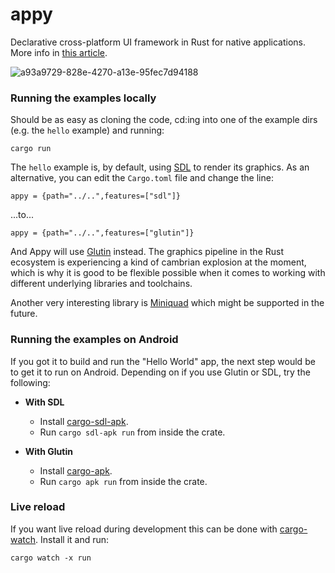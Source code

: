 # appy
Declarative cross-platform UI framework in Rust for native applications. More info in [this article](https://medium.com/@limikael/declarative-ui-programming-in-rust-for-native-applications-d93862886545).

![a93a9729-828e-4270-a13e-95fec7d94188](https://user-images.githubusercontent.com/902911/228746390-06f3fbf4-4cf2-40cb-bef9-d1b30ddd1e23.jpeg)

### Running the examples locally

Should be as easy as cloning the code, cd:ing into one of the example dirs (e.g. the `hello` example) and running:

    cargo run

The `hello` example is, by default, using [SDL](https://www.libsdl.org/) to render its graphics. As an alternative, you can edit the `Cargo.toml` file
and change the line:

    appy = {path="../..",features=["sdl"]}

...to...

    appy = {path="../..",features=["glutin"]}

And Appy will use [Glutin](https://crates.io/crates/glutin) instead. The graphics pipeline in the Rust ecosystem is experiencing
a kind of cambrian explosion at the moment, which is why it is good to be flexible possible when it comes to working with different
underlying libraries and toolchains.

Another very interesting library is [Miniquad](https://crates.io/crates/miniquad) which might be supported in the future.

### Running the examples on Android

If you got it to build and run the "Hello World" app, the next step would be to get it to run on Android. Depending on if you use Glutin or SDL,
try the following:

* **With SDL**
  * Install [cargo-sdl-apk](https://github.com/limikael/cargo-sdl-apk).
  * Run `cargo sdl-apk run` from inside the crate.

* **With Glutin**
  * Install [cargo-apk](https://crates.io/crates/cargo-apk).
  * Run `cargo apk run` from inside the crate.

### Live reload

If you want live reload during development this can be done with [cargo-watch](https://crates.io/crates/cargo-watch). Install it and run:
```
cargo watch -x run
```
